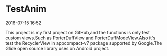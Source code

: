# TestAnim

2016-07-15 16:52

This project is my first project on GitHub,and the functions is only test custom views.Such as PorterDuffView and PorterDuffModeView.Also it's test the RecyclerView in appcompact-v7 package supported by Google.The Glide open source library uses on Android project.
